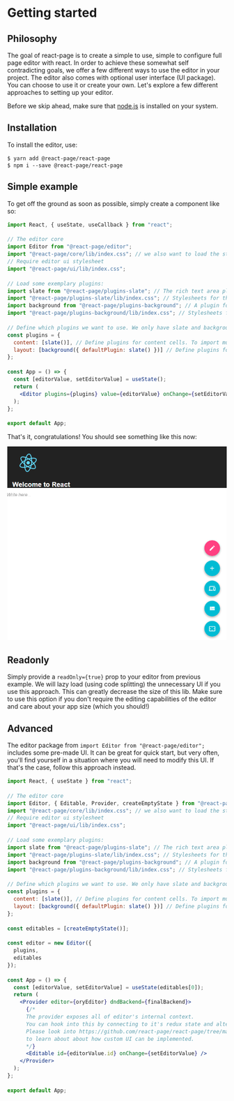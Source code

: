 # Getting started

## Philosophy

The goal of react-page is to create a simple to use, simple to configure full page editor with react. In order to achieve these somewhat self contradicting goals, we offer a few different ways to use the editor in your project. The editor also comes with optional user interface (UI package). You can choose to use it or create your own. Let's explore a few different approaches to setting up your editor.

Before we skip ahead, make sure that [node.js](https://nodejs.org/en/) is installed on your system.

## Installation

To install the editor, use:

```
$ yarn add @react-page/react-page
$ npm i --save @react-page/react-page
```

## Simple example

To get off the ground as soon as possible, simply create a component like so:

```jsx
import React, { useState, useCallback } from "react";

// The editor core
import Editor from "@react-page/editor";
import "@react-page/core/lib/index.css"; // we also want to load the stylesheets
// Require editor ui stylesheet
import "@react-page/ui/lib/index.css";

// Load some exemplary plugins:
import slate from "@react-page/plugins-slate"; // The rich text area plugin
import "@react-page/plugins-slate/lib/index.css"; // Stylesheets for the rich text area plugin
import background from "@react-page/plugins-background"; // A plugin for background images
import "@react-page/plugins-background/lib/index.css"; // Stylesheets for  background layout plugin

// Define which plugins we want to use. We only have slate and background available, so load those.
const plugins = {
  content: [slate()], // Define plugins for content cells. To import multiple plugins, use [slate(), image, spacer, divider]
  layout: [background({ defaultPlugin: slate() })] // Define plugins for layout cells
};

const App = () => {
  const [editorValue, setEditorValue] = useState();
  return (
    <Editor plugins={plugins} value={editorValue} onChange={setEditorValue} />
  );
};

export default App;
```

That's it, congratulations! You should see something like this now:

![Example app](images/react-example-app.png)

## Readonly

Simply provide a `readOnly={true}` prop to your editor from previous example. We will lazy load (using code splitting) the unnecessary UI if you use this approach. This can greatly decrease the size of this lib. Make sure to use this option if you don't require the editing capabilities of the editor and care about your app size (which you should!)

## Advanced

The editor package from `import Editor from "@react-page/editor";` includes some pre-made UI. It can be great for quick start, but very often, you'll find yourself in a situation where you will need to modify this UI. If that's the case, follow this approach instead.

```jsx
import React, { useState } from "react";

// The editor core
import Editor, { Editable, Provider, createEmptyState } from "@react-page/core";
import "@react-page/core/lib/index.css"; // we also want to load the stylesheets
// Require editor ui stylesheet
import "@react-page/ui/lib/index.css";

// Load some exemplary plugins:
import slate from "@react-page/plugins-slate"; // The rich text area plugin
import "@react-page/plugins-slate/lib/index.css"; // Stylesheets for the rich text area plugin
import background from "@react-page/plugins-background"; // A plugin for background images
import "@react-page/plugins-background/lib/index.css"; // Stylesheets for  background layout plugin

// Define which plugins we want to use. We only have slate and background available, so load those.
const plugins = {
  content: [slate()], // Define plugins for content cells. To import multiple plugins, use [slate(), image, spacer, divider]
  layout: [background({ defaultPlugin: slate() })] // Define plugins for layout cells
};

const editables = [createEmptyState()];

const editor = new Editor({
  plugins,
  editables
});

const App = () => {
  const [editorValue, setEditorValue] = useState(editables[0]);
  return (
    <Provider editor={oryEditor} dndBackend={finalBackend}>
      {/*
      The provider exposes all of editor's internal context. 
      You can hook into this by connecting to it's redux state and altering and of it's state.
      Please look into https://github.com/react-page/react-page/tree/master/packages/ui/src 
      to learn about about how custom UI can be implemented.
      */}
      <Editable id={editorValue.id} onChange={setEditorValue} />
    </Provider>
  );
};

export default App;
```
